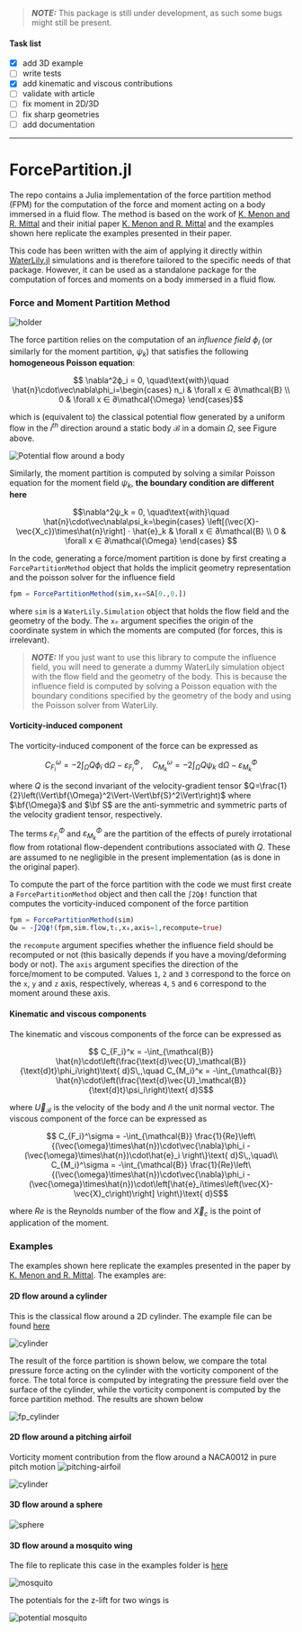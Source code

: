 

<!-- [![Build Status](https://github.com/marinlauber/ForcePartition.jl/actions/workflows/CI.yml/badge.svg?branch=main)](https://github.com/marinlauber/ForcePartition.jl/actions/workflows/CI.yml?query=branch%3Amain) -->
> **_NOTE:_** This package is still under development, as such some bugs might still be present.

#### Task list
- [x] add 3D example
- [ ] write tests
- [x] add kinematic and viscous contributions
- [ ] validate with article
- [ ] fix moment in 2D/3D
- [ ] fix sharp geometries
- [ ] add documentation 
---

# ForcePartition.jl

The repo contains a Julia implementation of the force partition method (FPM) for the computation of the force and moment acting on a body immersed in a fluid flow. The method is based on the work of 
[K. Menon and R. Mittal](https://arxiv.org/pdf/2011.04632) and their initial paper [K. Menon and R. Mittal](https://arxiv.org/pdf/2006.11649) and the examples shown here replicate the examples presented in their paper.

This code has been written with the aim of applying it directly within [WaterLily.jl](https://github.com/weymouth/WaterLily.jl) simulations and is therefore tailored to the specific needs of that package. However, it can be used as a standalone package for the computation of forces and moments on a body immersed in a fluid flow.

### Force and Moment Partition Method

![holder](https://ars.els-cdn.com/content/image/1-s2.0-S0021999121004101-gr002.gif)

The force partition relies on the computation of an _influence field_ $\phi_i$ (or similarly for the moment partition, $\psi_k$) that satisfies the following __homogeneous Poisson equation__:
```math
    \nabla^2ϕ_i = 0, \quad\text{with}\quad \hat{n}\cdot\vec\nabla\phi_i=\begin{cases}
        n_i & \forall x ∈ ∂\mathcal{B} \\
        0  & \forall x ∈ ∂\mathcal{\Omega} 
    \end{cases}
```
which is (equivalent to) the classical potential flow generated by a uniform flow in the $i^{th}$ direction around a static body $\mathcal{B}$ in a domain $\Omega$, see Figure above.

![Potential flow around a body](assets/potential_flow.png)

Similarly, the moment partition is computed by solving a similar Poisson equation for the moment field $\psi_k$, __the boundary condition are different here__
```math
\nabla^2ψ_k = 0, \quad\text{with}\quad \hat{n}\cdot\vec\nabla\psi_k=\begin{cases}
        \left[(\vec{X}-\vec{X_c})\times\hat{n}\right] ⋅ \hat{e}_k & \forall x ∈ ∂\mathcal{B} \\
        0  & \forall x ∈ ∂\mathcal{\Omega}
    \end{cases} 
```
In the code, generating a force/moment partition is done by first creating a `ForcePartitionMethod` object that holds the implicit geometry representation and the poisson solver for the influence field
```julia
fpm = ForcePartitionMethod(sim,x₀=SA[0.,0.])
```
where `sim` is a `WaterLily.Simulation` object that holds the flow field and the geometry of the body. The `x₀` argument specifies the origin of the coordinate system in which the moments are computed (for forces, this is irrelevant).

> **_NOTE:_** If you just want to use this library to compute the influence field, you will need to generate a dummy WaterLily simulation object with the flow field and the geometry of the body. This is because the influence field is computed by solving a Poisson equation with the boundary conditions specified by the geometry of the body and using the Poisson solver from WaterLily. 


#### Vorticity-induced component

The vorticity-induced component of the force can be expressed as
```math
    C_{F_i}^\omega = -2\int_{\Omega} Q\phi_i\text{ d}Ω - \varepsilon_{F_i}^\Phi\,,\quad C_{M_k}^\omega = -2\int_{\Omega} Q\psi_k\text{ d}Ω - \varepsilon_{M_k}^\Phi
```
where $Q$ is the second invariant of the velocity-gradient tensor $Q=\frac{1}{2}\left(\Vert\bf{\Omega}^2\Vert-\Vert\bf{S}^2\Vert\right)$ where $\bf{\Omega}$ and $\bf S$ are the anti-symmetric and symmetric parts of the velocity gradient tensor, respectively. 

The terms $\varepsilon_{F_i}^\Phi$ and $\varepsilon_{M_k}^\Phi$ are the partition of the effects of purely irrotational ﬂow from rotational ﬂow-dependent contributions associated with $Q$. These are assumed to ne negligible in the present implementation (as is done in the original paper).

To compute the part of the force partition with the code we must first create a `ForcePartitionMethod` object and then call the `∫2Qϕ!` function that computes the vorticity-induced component of the force partition

```julia
fpm = ForcePartitionMethod(sim)
Qω = -∫2Qϕ!(fpm,sim.flow,tᵢ,x₀,axis=1,recompute=true)
```
the `recompute` argument specifies whether the influence field should be recomputed or not (this basically depends if you have a moving/deforming body or not). The `axis` argument specifies the direction of the force/moment to be computed. Values `1`, `2` and `3` correspond to the force on the `x`, `y` and `z` axis, respectively, whereas `4`, `5` and `6` correspond to the moment around these axis.

#### Kinematic and viscous components

The kinematic and viscous components of the force can be expressed as
```math
    C_{F_i}^κ = -\int_{\mathcal{B}} 
\hat{n}\cdot\left(\frac{\text{d}\vec{U}_\mathcal{B}}{\text{d}t}\phi_i\right)\text{ d}S\,,\quad  C_{M_i}^κ = -\int_{\mathcal{B}} 
\hat{n}\cdot\left(\frac{\text{d}\vec{U}_\mathcal{B}}{\text{d}t}\psi_i\right)\text{ d}S
```
where $\vec{U}_\mathcal{B}$ is the velocity of the body and $\hat{n}$ the unit normal vector. The viscous component of the force can be expressed as
```math
 C_{F_i}^\sigma = -\int_{\mathcal{B}} \frac{1}{Re}\left\{(\vec{\omega}\times\hat{n})\cdot\vec{\nabla}\phi_i - (\vec{\omega}\times\hat{n})\cdot\hat{e}_i \right\}\text{ d}S\,,\quad\\ C_{M_i}^\sigma = -\int_{\mathcal{B}} \frac{1}{Re}\left\{(\vec{\omega}\times\hat{n})\cdot\vec{\nabla}\phi_i - (\vec{\omega}\times\hat{n})\cdot\left[\hat{e}_i\times\left(\vec{X}-\vec{X}_c\right)\right] \right\}\text{ d}S
 ```
where $Re$ is the Reynolds number of the flow and $\vec{X}_c$ is the point of application of the moment.


### Examples

The examples shown here replicate the examples presented in the paper by [K. Menon and R. Mittal](https://doi.org/10.1016/j.jcp.2021.110515). The examples are:

#### 2D flow around a cylinder

This is the classical flow around a 2D cylinder. The example file can be found [here](assets/cylinder.jl) 

![cylinder](assets/cylinder.gif)

The result of the force partition is shown below, we compare the total pressure force acting on the cylinder with the vorticity component of the force. The total force is computed by integrating the pressure field over the surface of the cylinder, while the vorticity component is computed by the force partition method. The results are shown below

![fp_cylinder](assets/force_partition.png)

#### 2D flow around a pitching airfoil

Vorticity moment contribution from the flow around a NACA0012 in pure pitch motion
![pitching-airfoil](assets/pitching_airfoil.gif)

![cylinder](assets/airfoil.gif)

#### 3D flow around a sphere

![sphere](assets/force_partition_sphere.png)

#### 3D flow around a mosquito wing

The file to replicate this case in the examples folder is [here](assets/ThreeD_Dickinson.jl)

![mosquito](assets/force_partition_mosquito.png)

The potentials for the z-lift for two wings is

![potential mosquito](assets/fpm_potentials_twinwing.gif)

